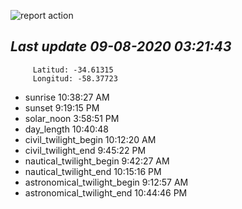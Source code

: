 ![report action](https://github.com/matiasz8/actions-for-reports/workflows/report%20action/badge.svg?branch=develop) 


## *****Last update 09-08-2020 03:21:43*****



		 Latitud: -34.61315
		 Longitud: -58.37723

 - sunrise 	 10:38:27 AM
 - sunset 	 9:19:15 PM
 - solar_noon 	 3:58:51 PM
 - day_length 	 10:40:48
 - civil_twilight_begin 	 10:12:20 AM
 - civil_twilight_end 	 9:45:22 PM
 - nautical_twilight_begin 	 9:42:27 AM
 - nautical_twilight_end 	 10:15:16 PM
 - astronomical_twilight_begin 	 9:12:57 AM
 - astronomical_twilight_end 	 10:44:46 PM

